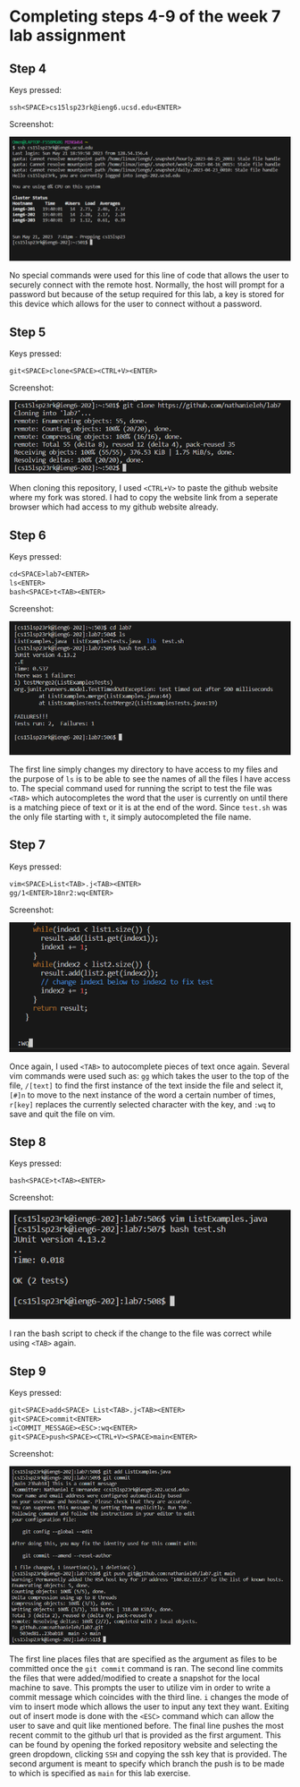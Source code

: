 # Completing steps 4-9 of the week 7 lab assignment
## Step 4
Keys pressed:
```
ssh<SPACE>cs15lsp23rk@ieng6.ucsd.edu<ENTER>
```
Screenshot:

![Image](LOGIN.png)

No special commands were used for this line of code that allows the user to securely connect with the remote host. Normally, the host will prompt for a password but because of the setup required for this lab, a key is stored for this device which allows for the user to connect without a password.
## Step 5
Keys pressed:
```
git<SPACE>clone<SPACE><CTRL+V><ENTER>
```
Screenshot:

![Image](CLONE.png)

When cloning this repository, I used `<CTRL+V>` to paste the github website where my fork was stored. I had to copy the website link from a seperate browser which had access to my github website already.
## Step 6
Keys pressed:
```
cd<SPACE>lab7<ENTER>
ls<ENTER>
bash<SPACE>t<TAB><ENTER>
```
Screenshot:

![Image](FIRST_TEST.png)

The first line simply changes my directory to have access to my files and the purpose of `ls` is to be able to see the names of all the files I have access to. The special command used for running the script to test the file was `<TAB>` which autocompletes the word that the user is currently on until there is a matching piece of text or it is at the end of the word. Since `test.sh` was the only file starting with `t`, it simply autocompleted the file name.
## Step 7
Keys pressed:
```
vim<SPACE>List<TAB>.j<TAB><ENTER>
gg/1<ENTER>18nr2:wq<ENTER>
```
Screenshot:

![Image](CHANGE_FILE.png)

Once again, I used `<TAB>` to autocomplete pieces of text once again. Several vim commands were used such as: `gg` which takes the user to the top of the file, `/[text]` to find the first instance of the text inside the file and select it, `[#]n` to move to the next instance of the word a certain number of times, `r[key]` replaces the currently selected character with the key, and `:wq` to save and quit the file on vim.
## Step 8
Keys pressed:
```
bash<SPACE>t<TAB><ENTER>
```
Screenshot:

![Image](SECOND_TEST.png)

I ran the bash script to check if the change to the file was correct while using `<TAB>` again.
## Step 9
Keys pressed:
```
git<SPACE>add<SPACE> List<TAB>.j<TAB><ENTER>
git<SPACE>commit<ENTER>
i<COMMIT_MESSAGE><ESC>:wq<ENTER>
git<SPACE>push<SPACE><CTRL+V><SPACE>main<ENTER>
```
Screenshot:

![Image](FINAL_STEP.png)

The first line places files that are specified as the argument as files to be committed once the `git commit` command is ran. The second line commits the files that were added/modified to create a snapshot for the local machine to save. This prompts the user to utilize vim in order to write a commit message which coincides with the third line. `i` changes the mode of vim to insert mode which allows the user to input any text they want. Exiting out of insert mode is done with the `<ESC>` command which can allow the user to save and quit like mentioned before. The final line pushes the most recent commit to the github url that is provided as the first argument. This can be found by opening the forked repository website and selecting the green dropdown, clicking `SSH` and copying the ssh key that is provided. The second argument is meant to specify which branch the push is to be made to which is specified as `main` for this lab exercise.
